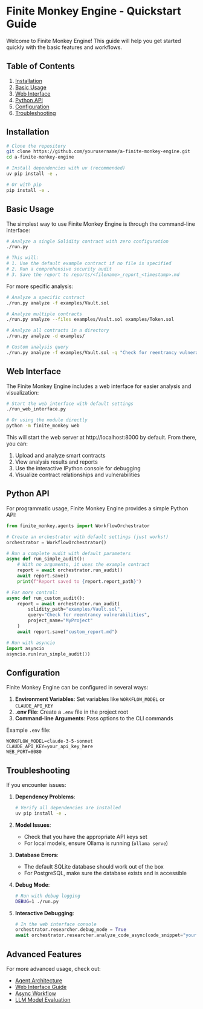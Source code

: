 # Finite Monkey Engine - Quickstart Guide

Welcome to Finite Monkey Engine! This guide will help you get started quickly with the basic features and workflows.

## Table of Contents

1. [Installation](#installation)
2. [Basic Usage](#basic-usage)
3. [Web Interface](#web-interface)
4. [Python API](#python-api)
5. [Configuration](#configuration)
6. [Troubleshooting](#troubleshooting)

## Installation

```bash
# Clone the repository
git clone https://github.com/yourusername/a-finite-monkey-engine.git
cd a-finite-monkey-engine

# Install dependencies with uv (recommended)
uv pip install -e .

# Or with pip
pip install -e .
```

## Basic Usage

The simplest way to use Finite Monkey Engine is through the command-line interface:

```bash
# Analyze a single Solidity contract with zero configuration
./run.py

# This will:
# 1. Use the default example contract if no file is specified
# 2. Run a comprehensive security audit
# 3. Save the report to reports/<filename>_report_<timestamp>.md
```

For more specific analysis:

```bash
# Analyze a specific contract
./run.py analyze -f examples/Vault.sol

# Analyze multiple contracts
./run.py analyze --files examples/Vault.sol examples/Token.sol

# Analyze all contracts in a directory
./run.py analyze -d examples/

# Custom analysis query
./run.py analyze -f examples/Vault.sol -q "Check for reentrancy vulnerabilities"
```

## Web Interface

The Finite Monkey Engine includes a web interface for easier analysis and visualization:

```bash
# Start the web interface with default settings
./run_web_interface.py

# Or using the module directly
python -m finite_monkey web
```

This will start the web server at http://localhost:8000 by default. From there, you can:

1. Upload and analyze smart contracts
2. View analysis results and reports
3. Use the interactive IPython console for debugging
4. Visualize contract relationships and vulnerabilities

## Python API

For programmatic usage, Finite Monkey Engine provides a simple Python API:

```python
from finite_monkey.agents import WorkflowOrchestrator

# Create an orchestrator with default settings (just works!)
orchestrator = WorkflowOrchestrator()

# Run a complete audit with default parameters
async def run_simple_audit():
    # With no arguments, it uses the example contract
    report = await orchestrator.run_audit()
    await report.save()
    print(f"Report saved to {report.report_path}")

# For more control:
async def run_custom_audit():
    report = await orchestrator.run_audit(
        solidity_path="examples/Vault.sol",
        query="Check for reentrancy vulnerabilities",
        project_name="MyProject"
    )
    await report.save("custom_report.md")

# Run with asyncio
import asyncio
asyncio.run(run_simple_audit())
```

## Configuration

Finite Monkey Engine can be configured in several ways:

1. **Environment Variables**: Set variables like `WORKFLOW_MODEL` or `CLAUDE_API_KEY`
2. **.env File**: Create a `.env` file in the project root
3. **Command-line Arguments**: Pass options to the CLI commands

Example `.env` file:

```
WORKFLOW_MODEL=claude-3-5-sonnet
CLAUDE_API_KEY=your_api_key_here
WEB_PORT=8080
```

## Troubleshooting

If you encounter issues:

1. **Dependency Problems**:
   ```bash
   # Verify all dependencies are installed
   uv pip install -e .
   ```

2. **Model Issues**:
   - Check that you have the appropriate API keys set
   - For local models, ensure Ollama is running (`ollama serve`)

3. **Database Errors**:
   - The default SQLite database should work out of the box
   - For PostgreSQL, make sure the database exists and is accessible

4. **Debug Mode**:
   ```bash
   # Run with debug logging
   DEBUG=1 ./run.py
   ```

5. **Interactive Debugging**:
   ```python
   # In the web interface console
   orchestrator.researcher.debug_mode = True
   await orchestrator.researcher.analyze_code_async(code_snippet="your code here")
   ```

## Advanced Features

For more advanced usage, check out:

- [Agent Architecture](./AGENT_ARCHITECTURE.md)
- [Web Interface Guide](./WEB_INTERFACE.md)
- [Async Workflow](./ASYNC_WORKFLOW.md)
- [LLM Model Evaluation](../LLM_MODEL_EVALUATION.md)